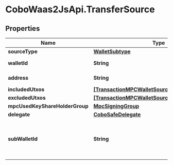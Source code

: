 # CoboWaas2JsApi.TransferSource

## Properties

Name | Type | Description | Notes
------------ | ------------- | ------------- | -------------
**sourceType** | [**WalletSubtype**](WalletSubtype.md) |  | 
**walletId** | **String** | The wallet ID. | 
**address** | **String** | The wallet address. | 
**includedUtxos** | [**[TransactionMPCWalletSourceIncludedUtxosInner]**](TransactionMPCWalletSourceIncludedUtxosInner.md) |  | [optional] 
**excludedUtxos** | [**[TransactionMPCWalletSourceExcludedUtxosInner]**](TransactionMPCWalletSourceExcludedUtxosInner.md) |  | [optional] 
**mpcUsedKeyShareHolderGroup** | [**MpcSigningGroup**](MpcSigningGroup.md) |  | [optional] 
**delegate** | [**CoboSafeDelegate**](CoboSafeDelegate.md) |  | 
**subWalletId** | **String** | The exchange trading account or the sub-wallet ID. | 


